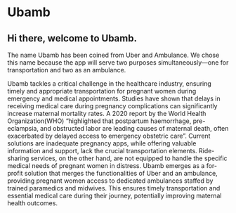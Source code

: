 # Ubamb
## Hi there, welcome to Ubamb.
The name Ubamb has been coined from Uber and Ambulance. We chose this name because the app will serve two purposes simultaneously—one for transportation and two as an ambulance.

Ubamb tackles a critical challenge in the healthcare industry, ensuring timely and appropriate transportation for pregnant women during emergency and medical appointments. Studies have shown that delays in receiving medical care during pregnancy complications can significantly increase maternal mortality rates. A 2020 report by the World Health Organization(WHO) “highlighted that postpartum haemorrhage, pre-eclampsia, and obstructed labor are leading causes of maternal death, often exacerbated by delayed access to emergency obstetric care”. Current solutions are inadequate pregnancy apps, while offering valuable information and support, lack the crucial transportation elements. Ride-sharing services, on the other hand, are not equipped to handle the specific medical needs of pregnant women in distress. Ubamb emerges as a for-profit solution that merges the functionalities of Uber and an ambulance, providing pregnant women access to dedicated ambulances staffed by trained paramedics and midwives. This ensures timely transportation and essential medical care during their journey, potentially improving maternal health outcomes.
